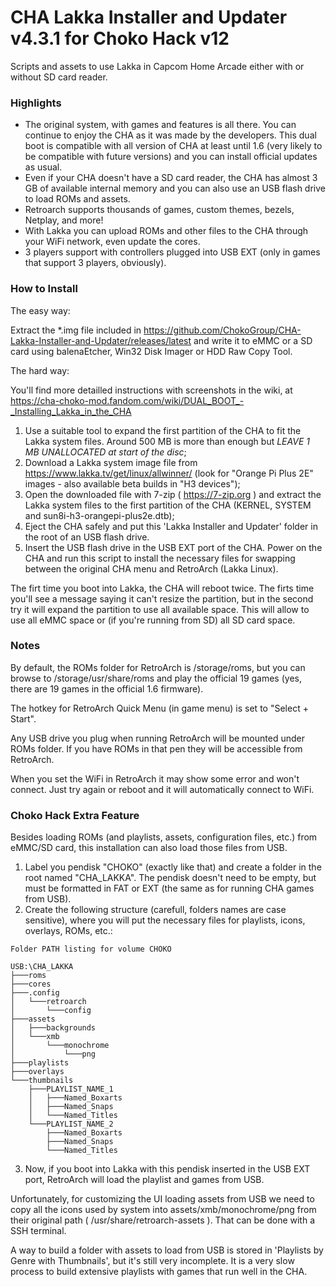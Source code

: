 # CHA Lakka Installer and Updater v4.3.1 for Choko Hack v12
Scripts and assets to use Lakka in Capcom Home Arcade either with or without SD card reader.


### Highlights

- The original system, with games and features is all there. You can continue to enjoy the CHA as it was made by the developers. This dual boot is compatible with all version of CHA at least until 1.6 (very likely to be compatible with future versions) and you can install official updates as usual.
- Even if your CHA doesn't have a SD card reader, the CHA has almost 3 GB of available internal memory and you can also use an USB flash drive to load ROMs and assets.
- Retroarch supports thousands of games, custom themes, bezels, Netplay, and more!
- With Lakka you can upload ROMs and other files to the CHA through your WiFi network, even update the cores.
- 3 players support with controllers plugged into USB EXT (only in games that support 3 players, obviously).


### How to Install

The easy way: 

Extract the \*.img file included in https://github.com/ChokoGroup/CHA-Lakka-Installer-and-Updater/releases/latest and write it to eMMC or a SD card using balenaEtcher, Win32 Disk Imager or HDD Raw Copy Tool.

The hard way: 

You'll find more detailled instructions with screenshots in the wiki, at https://cha-choko-mod.fandom.com/wiki/DUAL_BOOT_-_Installing_Lakka_in_the_CHA

1. Use a suitable tool to expand the first partition of the CHA to fit the Lakka system files. Around 500 MB is more than enough but *LEAVE 1 MB UNALLOCATED at start of the disc*;
2. Download a Lakka system image file from https://www.lakka.tv/get/linux/allwinner/ (look for "Orange Pi Plus 2E" images - also available beta builds in "H3 devices");
3. Open the downloaded file with 7-zip ( https://7-zip.org ) and extract the Lakka system files to the first partition of the CHA (KERNEL, SYSTEM and sun8i-h3-orangepi-plus2e.dtb);
4. Eject the CHA safely and put this 'Lakka Installer and Updater' folder in the root of an USB flash drive.
5. Insert the USB flash drive in the USB EXT port of the CHA. Power on the CHA and run this script to install the necessary files for swapping between the original CHA menu and RetroArch (Lakka Linux).

The firt time you boot into Lakka, the CHA will reboot twice. The firts time you'll see a message saying it can't resize the partition, but in the second try it will expand the partition to use all available space.
This will allow to use all eMMC space or (if you're running from SD) all SD card space.


### Notes

By default, the ROMs folder for RetroArch is /storage/roms, but you can browse to /storage/usr/share/roms and play the official 19 games (yes, there are 19 games in the official 1.6 firmware).

The hotkey for RetroArch Quick Menu (in game menu) is set to "Select + Start".

Any USB drive you plug when running RetroArch will be mounted under ROMs folder. If you have ROMs in that pen they will be accessible from RetroArch.

When you set the WiFi in RetroArch it may show some error and won't connect. Just try again or reboot and it will automatically connect to WiFi. 


### Choko Hack Extra Feature

Besides loading ROMs (and playlists, assets, configuration files, etc.) from eMMC/SD card, this installation can also load those files from USB.

1. Label you pendisk "CHOKO" (exactly like that) and create a folder in the root named "CHA_LAKKA". The pendisk doesn't need to be empty, but must be formatted in FAT or EXT (the same as for running CHA games from USB).
2. Create the following structure (carefull, folders names are case sensitive), where you will put the necessary files for playlists, icons, overlays, ROMs, etc.:

```
Folder PATH listing for volume CHOKO

USB:\CHA_LAKKA
├───roms
├───cores
├───.config
│   └───retroarch
│       └───config
├───assets
│   ├───backgrounds
│   └───xmb
│       └───monochrome
│           └───png
├───playlists
├───overlays
└───thumbnails
    ├───PLAYLIST_NAME_1
    │   ├───Named_Boxarts
    │   ├───Named_Snaps
    │   └───Named_Titles
    └───PLAYLIST_NAME_2
        ├───Named_Boxarts
        ├───Named_Snaps
        └───Named_Titles
```

3. Now, if you boot into Lakka with this pendisk inserted in the USB EXT port, RetroArch will load the playlist and games from USB.

Unfortunately, for customizing the UI loading assets from USB we need to copy all the icons used by system into assets/xmb/monochrome/png from their original path ( /usr/share/retroarch-assets ). That can be done with a SSH terminal.

A way to build a folder with assets to load from USB is stored in 'Playlists by Genre with Thumbnails', but it's still very incomplete. It is a very slow process to build extensive playlists with games that run well in the CHA.
